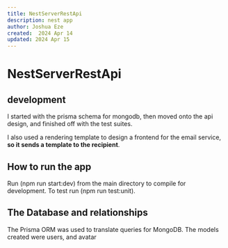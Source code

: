```yaml
---
title: NestServerRestApi
description: nest app
author: Joshua Eze
created:  2024 Apr 14
updated: 2024 Apr 15
---
```


NestServerRestApi
=========

## development
I started with the prisma schema for mongodb, then moved onto the api design, and finished off with the test suites. 

I also used a rendering template to design a frontend for the email service, __so it sends a template to the recipient__.

## How to run the app

Run (npm run start:dev) from the main directory to compile for development. To test run (npm run test:unit). 

## The Database and relationships

The Prisma ORM was used to translate queries for MongoDB. The models created were users, and avatar